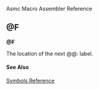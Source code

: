 Asmc Macro Assembler Reference

## @F

**@F**


The location of the next @@: label.

#### See Also

[Symbols Reference](readme.md)
